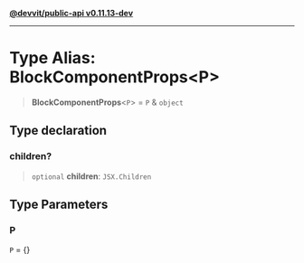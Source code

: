 [**@devvit/public-api v0.11.13-dev**](../../../../README.md)

---

# Type Alias: BlockComponentProps\<P\>

> **BlockComponentProps**\<`P`\> = `P` & `object`

## Type declaration

### children?

> `optional` **children**: `JSX.Children`

## Type Parameters

### P

`P` = \{\}
